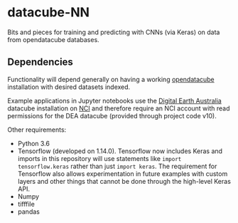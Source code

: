 # datacube-NN
Bits and pieces for training and predicting with CNNs (via Keras) on data from opendatacube databases.

## Dependencies
Functionality will depend generally on having a working [opendatacube](https://github.com/opendatacube/datacube-core) installation with desired datasets indexed.

Example applications in Jupyter notebooks use the [Digital Earth Australia](https://docs.dea.ga.gov.au/) datacube installation on [NCI](https://nci.org.au/) and therefore require an NCI account with read permissions for the DEA datacube (provided through project code v10).

Other requirements:
- Python 3.6
- Tensorflow (developed on 1.14.0). Tensorflow now includes Keras and imports in this repository will use statements like `import tensorflow.keras` rather than just `import keras`. The requirement for Tensorflow also allows experimentation in future examples with custom layers and other things that cannot be done through the high-level Keras API.
- Numpy
- tifffile
- pandas
